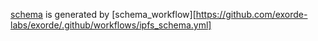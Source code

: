 [schema](https://github.com/exorde-labs/exorde/schema/schema.json) is generated by [schema_workflow][https://github.com/exorde-labs/exorde/.github/workflows/ipfs_schema.yml]
